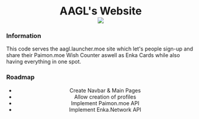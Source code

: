 <h1 align="center">
AAGL's Website<br>
<a href="https://www.0pdd.com/p?name=an-anime-team/aagl-website"><img src="https://www.0pdd.com/svg?name=an-anime-team/aagl-website" /></a>
</h1>

<h3>Information</h3>
<p>This code serves the aagl.launcher.moe site which let's people sign-up and share their Paimon.moe Wish Counter aswell as Enka Cards while also having everything in one spot.</p>

<h3>Roadmap</h3>
<ul align="center">
<li align="center">Create Navbar & Main Pages</li>
<li align="center">Allow creation of profiles</li>
<li align="center">Implement Paimon.moe API</li>
<li align="center">Implement Enka.Network API</li>
</ul>
